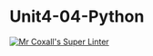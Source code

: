 # Unit4-04-Python
[![Mr Coxall's Super Linter](https://github.com/ICS3U-Programming-MinabB/Unit4-04-Python/workflows/Mr%20Coxall's%20Super%20Linter/badge.svg)](https://github.com/ICS3U-Programming-MinabB/Unit4-04-Python/actions/)
